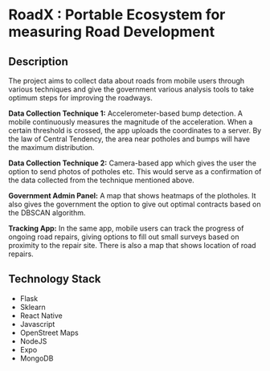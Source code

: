 # RoadX : Portable Ecosystem for measuring Road Development

## Description
The project aims to collect data about roads from mobile users through various techniques and give the government various analysis tools to take optimum steps for improving the roadways. 

**Data Collection Technique 1:** Accelerometer-based bump detection. A mobile continuously measures the magnitude of the acceleration. When a certain threshold is crossed, the app uploads the coordinates to a server. By the law of Central Tendency, the area near potholes and bumps will have the maximum distribution. 

**Data Collection Technique 2:** Camera-based app which gives the user the option to send photos of potholes etc. This would serve as a confirmation of the data collected from the technique mentioned above.

**Government Admin Panel:** A map that shows heatmaps of the plotholes. It also gives the government the option to give out optimal contracts based on the DBSCAN algorithm. 

**Tracking App:** In the same app, mobile users can track the progress of ongoing road repairs, giving options to fill out small surveys based on proximity to the repair site. There is also a map that shows location of road repairs.

## Technology Stack

 - Flask 
 - Sklearn 
 - React Native 
 - Javascript 
 - OpenStreet Maps 
 - NodeJS
 - Expo
 - MongoDB
